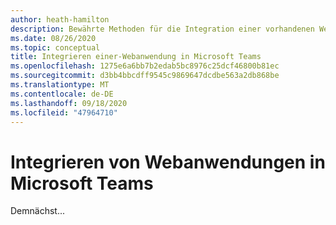 ```yaml
---
author: heath-hamilton
description: Bewährte Methoden für die Integration einer vorhandenen Webanwendung mit Microsoft Teams
ms.date: 08/26/2020
ms.topic: conceptual
title: Integrieren einer-Webanwendung in Microsoft Teams
ms.openlocfilehash: 1275e6a6bb7b2edab5bc8976c25dcf46800b81ec
ms.sourcegitcommit: d3bb4bbcdff9545c9869647dcdbe563a2db868be
ms.translationtype: MT
ms.contentlocale: de-DE
ms.lasthandoff: 09/18/2020
ms.locfileid: "47964710"
---
```

# <a name="integrating-web-apps-with-teams"></a>Integrieren von Webanwendungen in Microsoft Teams

Demnächst...
